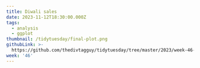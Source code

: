 ```yaml
---
title: Diwali sales
date: 2023-11-12T18:30:00.000Z
tags:
  - analysis
  - ggplot
thumbnail: /tidytuesday/final-plot.png
githubLink: >-
  https://github.com/thedivtagguy/tidytuesday/tree/master/2023/week-46-nov-2023-diwali-sales
week: '46'
---
```


